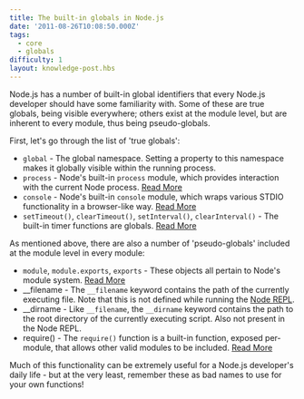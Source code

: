 ```yaml
---
title: The built-in globals in Node.js
date: '2011-08-26T10:08:50.000Z'
tags:
  - core
  - globals
difficulty: 1
layout: knowledge-post.hbs
---
```


Node.js has a number of built-in global identifiers that every Node.js developer should have some familiarity with.  Some of these are true globals, being visible everywhere; others exist at the module level, but are inherent to every module, thus being pseudo-globals.

First, let's go through the list of 'true globals':

- `global` - The global namespace.  Setting a property to this namespace makes it globally visible within the running process.
- `process` - Node's built-in `process` module, which provides interaction with the current Node process.  [Read More](/ru/knowledge/getting-started/the-process-module)
- `console` - Node's built-in `console` module, which wraps various STDIO functionality in a browser-like way.  [Read More](/ru/knowledge/getting-started/the-console-module)
- `setTimeout()`, `clearTimeout()`, `setInterval()`, `clearInterval()` - The built-in timer functions are globals. [Read More](/ru/knowledge/javascript-conventions/what-are-the-built-in-timer-functions)

As mentioned above, there are also a number of 'pseudo-globals' included at the module level in every module:

- `module`, `module.exports`, `exports` - These objects all pertain to Node's module system.  [Read More](/ru/knowledge/getting-started/what-is-require)
- __filename - The `__filename` keyword contains the path of the currently executing file.  Note that this is not defined while running the [Node REPL](/ru/knowledge/REPL/how-to-use-nodejs-repl).
- __dirname - Like `__filename`, the `__dirname` keyword contains the path to the root directory of the currently executing script.  Also not present in the Node REPL.
- require() - The `require()` function is a built-in function, exposed per-module, that allows other valid modules to be included.  [Read More](/ru/knowledge/getting-started/what-is-require)

Much of this functionality can be extremely useful for a Node.js developer's daily life - but at the very least, remember these as bad names to use for your own functions!
